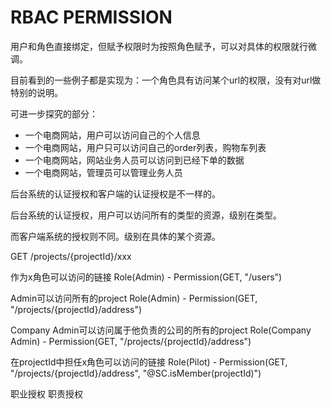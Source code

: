 RBAC PERMISSION
===

用户和角色直接绑定，但赋予权限时为按照角色赋予，可以对具体的权限就行微调。

目前看到的一些例子都是实现为：一个角色具有访问某个url的权限，没有对url做特别的说明。  

可进一步探究的部分：

- 一个电商网站，用户可以访问自己的个人信息
- 一个电商网站，用户只可以访问自己的order列表，购物车列表
- 一个电商网站，网站业务人员可以访问到已经下单的数据
- 一个电商网站，管理员可以管理业务人员

后台系统的认证授权和客户端的认证授权是不一样的。

后台系统的认证授权，用户可以访问所有的类型的资源，级别在类型。

而客户端系统的授权则不同。级别在具体的某个资源。  


GET /projects/{projectId}/xxx

作为x角色可以访问的链接
Role(Admin) - Permission(GET, "/users")

Admin可以访问所有的project
Role(Admin) - Permission(GET, "/projects/{projectId}/address")

Company Admin可以访问属于他负责的公司的所有的project
Role(Company Admin) - Permission(GET, "/projects/{projectId}/address")

在projectId中担任x角色可以访问的链接
Role(Pilot) - Permission(GET, "/projects/{projectId}/address", "@SC.isMember(projectId)")

职业授权
职责授权